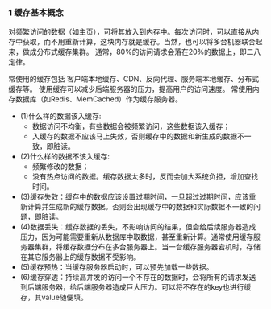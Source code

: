 ### 1 缓存基本概念

对频繁访问的数据（如主页），可将其放入到内存中。每次访问时，可以直接从内存中获取，而不用重新计算，这块内存就是缓存。当然，也可以将多台机器联合起来，做成分布式缓存集群。
通常，80%的访问请求会落在20%的数据上，即二八定律。

常使用的缓存包括 客户端本地缓存、CDN、反向代理、服务端本地缓存、分布式缓存等。
使用缓存可以减少后端服务器的压力，提高用户的访问速度。
常使用内存数据库（如Redis、MemCached）作为缓存服务器。

* (1)什么样的数据该入缓存:
	* 数据访问不均衡，有些数据会被频繁访问，这些数据该入缓存；
	* 入缓存的数据不应该马上失效，否则缓存中的数据和新生成的数据不一致，即脏读。
* (2)什么样的数据不该入缓存:
	* 频繁修改的数据；
	* 没有热点访问的数据。缓存数据太多时，反而会加大系统负担，增加查找时间。
* (3)缓存失效：缓存中的数据应该设置过期时间，一旦超过过期时间，应该重新计算并生成新的缓存数据。否则会出现缓存中的数据和实际数据不一致的问题，即脏读。
* (4)数据丢失：缓存数据的丢失，不影响访问的结果，但会给后续服务器造成压力，因为可能需要重新从数据库中取数据，甚至重新计算。通常使用缓存服务器集群，将缓存数据分布在多台服务器上。当一台缓存服务器宕机时，存储在其它服务器上的缓存数据不受影响。
* (5)缓存预热：当缓存服务器启动时，可以预先加载一些数据。
* (6)缓存穿透：持续高并发的访问一个不存在的数据时，会将所有的请求发送到后端服务器，给后端服务器造成巨大压力。可以将不存在的key也进行缓存，其value随便填。
